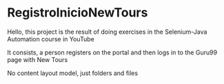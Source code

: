 # RegistroInicioNewTours

Hello, this project is the result of doing exercises in the Selenium-Java Automation course in YouTube

It consists, a person registers on the portal and then logs in to the Guru99 page with New Tours

No content layout model, just folders and files
